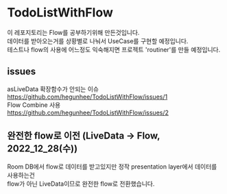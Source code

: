 # TodoListWithFlow  
이 레포지토리는 Flow를 공부하기위해 만든것입니다.  
데이터를 받아오는거를 상황별로 나눠서 UseCase를 구현할 예정입니다.  
테스트나 flow의 사용에 어느정도 익숙해지면 프로젝트 'routiner'를 만들 예정입니다.  

## issues  
asLiveData 확장함수가 안되는 이슈  
https://github.com/hegunhee/TodoListWithFlow/issues/1  
Flow Combine 사용  
https://github.com/hegunhee/TodoListWithFlow/issues/2  

## 완전한 flow로 이전 (LiveData -> Flow, 2022_12_28(수))  
Room DB에서 flow로 데이터를 받고있지만 정작 presentation layer에서 데이터를 사용하는건  
flow가 아닌 LiveData이므로 완전한 flow로 전환했습니다.
